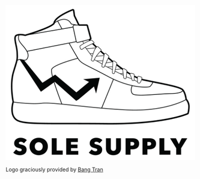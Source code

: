 ![Logo](SoleSupply-Black.png)

Logo graciously provided by [Bang Tran](https://www.bangctran.com/about)